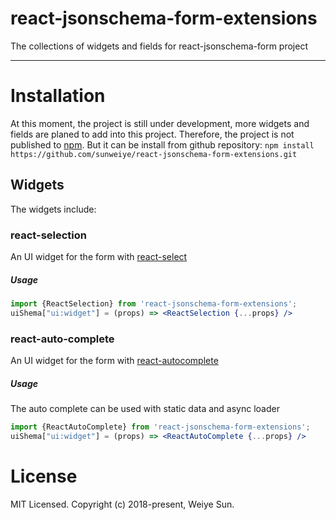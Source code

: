 react-jsonschema-form-extensions
============

The collections of widgets and fields for react-jsonschema-form project

---

# Installation

At this moment, the project is still under development, more widgets and fields are planed to add into this project.
Therefore, the project is not published to [npm](https://www.npmjs.com/). But it can be install from github repository:
`
npm install https://github.com/sunweiye/react-jsonschema-form-extensions.git
`

## Widgets
The widgets include:

### react-selection
An UI widget for the form with [react-select](https://github.com/JedWatson/react-select)
##### Usage

```jsx
import {ReactSelection} from 'react-jsonschema-form-extensions';
uiShema["ui:widget"] = (props) => <ReactSelection {...props} />
```

### react-auto-complete
An UI widget for the form with [react-autocomplete](https://github.com/reactjs/react-autocomplete)
##### Usage
The auto complete can be used with static data and async loader

```jsx
import {ReactAutoComplete} from 'react-jsonschema-form-extensions';
uiShema["ui:widget"] = (props) => <ReactAutoComplete {...props} />
```

# License

MIT Licensed. Copyright (c) 2018-present, Weiye Sun.
